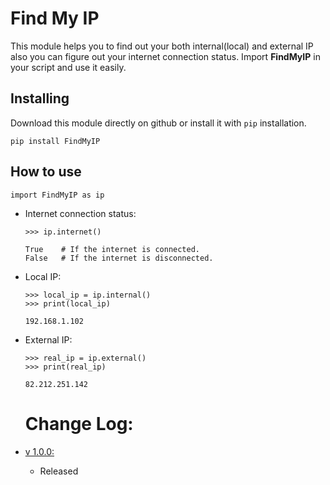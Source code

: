 # Find My IP
This module helps you to find out your both internal(local) and external IP also you can figure out your internet connection status.
Import **FindMyIP** in your script and use it easily.

Installing
----------
Download this module directly on github or install it with ```pip``` installation.
```shell
pip install FindMyIP
```

How to use
----------
```python3
import FindMyIP as ip
```

* Internet connection status:
  ```python3
  >>> ip.internet()
  
  True    # If the internet is connected.
  False   # If the internet is disconnected.
  ```
  
* Local IP:
  ```python3
  >>> local_ip = ip.internal()
  >>> print(local_ip)
  
  192.168.1.102
  ```
  
* External IP:
  ```python3
  >>> real_ip = ip.external()
  >>> print(real_ip)
  
  82.212.251.142
  ```
  
  # Change Log:
* [v 1.0.0:]()
  * Released
